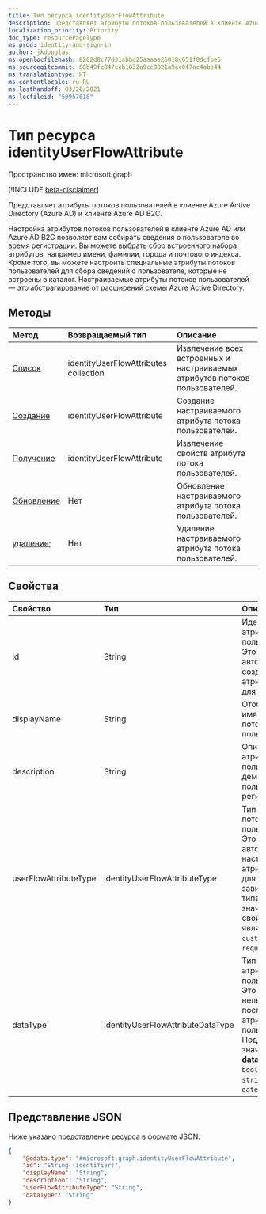 ```yaml
---
title: Тип ресурса identityUserFlowAttribute
description: Представляет атрибуты потоков пользователей в клиенте Azure Active Directory и клиенте Azure AD B2C.
localization_priority: Priority
doc_type: resourcePageType
ms.prod: identity-and-sign-in
author: jkdouglas
ms.openlocfilehash: 8262d8c77d31abbd25aaaae26018c651f0dcfbe5
ms.sourcegitcommit: 68b49fc847ceb1032a9cc9821a9ec0f7ac4abe44
ms.translationtype: HT
ms.contentlocale: ru-RU
ms.lasthandoff: 03/20/2021
ms.locfileid: "50957018"
---
```

# <a name="identityuserflowattribute-resource-type"></a>Тип ресурса identityUserFlowAttribute

Пространство имен: microsoft.graph

[!INCLUDE [beta-disclaimer](../../includes/beta-disclaimer.md)]

Представляет атрибуты потоков пользователей в клиенте Azure Active Directory (Azure AD) и клиенте Azure AD B2C.

Настройка атрибутов потоков пользователей в клиенте Azure AD или Azure AD B2C позволяет вам собирать сведения о пользователе во время регистрации. Вы можете выбрать сбор встроенного набора атрибутов, например имени, фамилии, города и почтового индекса. Кроме того, вы можете настроить специальные атрибуты потоков пользователей для сбора сведений о пользователе, которые не встроены в каталог. Настраиваемые атрибуты потоков пользователей — это абстрагирование от [расширений схемы Azure Active Directory](/azure/active-directory/develop/active-directory-schema-extensions).

## <a name="methods"></a>Методы

| Метод       | Возвращаемый тип  |Описание|
|:---------------|:--------|:----------|
|[Список](../api/identityuserflowattribute-list.md)|identityUserFlowAttributes collection|Извлечение всех встроенных и настраиваемых атрибутов потоков пользователей.|
|[Создание](../api/identityuserflowattribute-post.md)|identityUserFlowAttribute|Создание настраиваемого атрибута потока пользователей.|
|[Получение](../api/identityuserflowattribute-get.md) |identityUserFlowAttribute|Извлечение свойств атрибута потока пользователей.|
|[Обновление](../api/identityuserflowattribute-update.md)|Нет|Обновление настраиваемого атрибута потока пользователей.|
|[удаление](../api/identityuserflowattribute-delete.md);|Нет|Удаление настраиваемого атрибута потока пользователей.|

## <a name="properties"></a>Свойства

|Свойство|Тип|Описание|
|:---------------|:--------|:----------|
|id|String|Идентификатор атрибута потока пользователей. Это автоматически созданный атрибут только для чтения.|
|displayName|String|Отображаемое имя атрибута потока пользователей.|
|description|String|Описание атрибута потока пользователей, демонстрируемое пользователю при регистрации.|
|userFlowAttributeType|identityUserFlowAttributeType|Тип атрибута потока пользователей. Это автоматически настроенный атрибут только для чтения. В зависимости от типа атрибута значением этого свойства является `builtIn`, `custom` или `required`.|
|dataType|identityUserFlowAttributeDataType|Тип данных атрибута потока пользователей. Это свойство нельзя изменить после создания атрибута потока пользователей. Поддерживаемые значения для **dataType**: `string`, `boolean`, `int64`, `stringCollection`, `dateTime`.|

## <a name="json-representation"></a>Представление JSON

Ниже указано представление ресурса в формате JSON.

<!-- {
  "blockType": "resource",
  "@odata.type": "microsoft.graph.identityUserFlowAttribute"
} -->

```json
{
    "@odata.type": "#microsoft.graph.identityUserFlowAttribute",
    "id": "String (identifier)",
    "displayName": "String",
    "description": "String",
    "userFlowAttributeType": "String",
    "dataType": "String"
}
```

